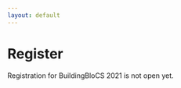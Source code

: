 ```yaml
---
layout: default
---
```


# Register

Registration for BuildingBloCS 2021 is not open yet.

<!--
>BuildingBloCS20 conference registration is open for all secondary school and pre-university students and teachers interested in Computing.

Registration has started! If you are interested in joining the online event, please register through the forms below. Places are limited and once we hit capacity, we will put participants on a wait list.

**The earlier you register, the better your chances at our lucky draws!**
We will have weekly draws on every Fri from 1 May (yes we labour for you on Labour Day) and your chances accumulate till 14 and 15 May, and there is no limit to the number of times you can get lucky!

[View Lucky draw details and results>>]({{ site.baseurl }}/pre-event/luckydraw)

[Contact us]({{ site.baseurl }}/contact) if you have any enquires.
-->

<!--
## Pre-Event (Project Euler)

<iframe class="w100" height="900" src="https://tinyurl.com/bbcs18euler"></iframe>

## Pre-Event (Online Workshop)

<iframe class="w100" height="900" src="https://docs.google.com/forms/d/e/1FAIpQLSe1gu5bdATszY-I5UEO8AOq9roUyo5G3lwZIfIzhIzg6H5aHg/viewform"></iframe>
-->

<!--
## [Register for main conference >>](https://tinyurl.com/bbcs20conference)

<iframe class="w100" height="900" src="https://tinyurl.com/bbcs20conference"></iframe>
-->
